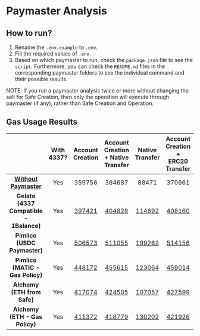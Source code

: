 # Paymaster Analysis

## How to run?

1. Rename the `.env.example` to `.env`.
2. Fill the required values of `.env`.
3. Based on which paymaster to run, check the `package.json` file to see the `script`. Furthermore, you can check the `README.md` files in the corresponding paymaster folders to see the individual command and their possible results.

NOTE: If you run a paymaster analysis twice or more without changing the salt for Safe Creation, then only the operation will execute through paymaster (if any), rather than Safe Creation and Operation.

## Gas Usage Results

|                                                       | **With 4337?** |                                              **Account Creation**                                              |                                     **Account Creation + Native Transfer**                                     |                                              **Native Transfer**                                               |                                     **Account Creation + ERC20 Transfer**                                      |                                               **ERC20 Transfer**                                               |                                     **Account Creation + ERC721 Minting**                                      |                                               **ERC721 Minting**                                               |
| :---------------------------------------------------: | :------------: | :------------------------------------------------------------------------------------------------------------: | :------------------------------------------------------------------------------------------------------------: | :------------------------------------------------------------------------------------------------------------: | :------------------------------------------------------------------------------------------------------------: | :------------------------------------------------------------------------------------------------------------: | :------------------------------------------------------------------------------------------------------------: | :------------------------------------------------------------------------------------------------------------: |
| **[Without Paymaster](../4337/test/gas/Gas.spec.ts)** |      Yes       |                                                     359756                                                     |                                                     364687                                                     |                                                     88471                                                      |                                                     370661                                                     |                                                     94445                                                      |                                                     412448                                                     |                                                     136232                                                     |
|        **Gelato (4337 Compatible - 1Balance)**        |      Yes       |  [397421](https://sepolia.etherscan.io/tx/0x21205216b55d0f48aa09ff4289ae982c3b16e7a9905494815cabd1fb01a0d505)  |  [404828](https://sepolia.etherscan.io/tx/0x7bb36c93d21c911a2c1bdc7e50f55030cc7f006a1f7e2e651251dca9651383e0)  |  [114692](https://sepolia.etherscan.io/tx/0xefa122224466e9f1d09d42683aaec2b37f9871f7f5569099f0cc066961b39f15)  |  [408160](https://sepolia.etherscan.io/tx/0x4f55488ecc542be4effc2d7a4743345db6790ef80e7ca94f3e939a290738fa2d)  |  [118033](https://sepolia.etherscan.io/tx/0x152c78871b6940215ba37cac5f5231fa2bd4bcf40742ebcf741903ce64adc405)  |  [437372](https://sepolia.etherscan.io/tx/0x4aa37845d5c9fc0ad0713caefbbc9931263040d1502f076a98c993282257e51d)  |  [147232](https://sepolia.etherscan.io/tx/0xfac73b16d0932ba97a93f12ddc230024b102e581a37a53625dfe8108ca581bb5)  |
|             **Pimlico (USDC Paymaster)**              |      Yes       | [506573](https://mumbai.polygonscan.com/tx/0x3c6284e4df1686d699d2bc4cca04a25ecc76d68a73665ca53d466e6bd6bedf28) | [511055](https://mumbai.polygonscan.com/tx/0x8bc4e42b076d22e0fc3418eba40c65caab6e3a10c1fbb10cbeee4a7fbfa8b4b3) | [199262](https://mumbai.polygonscan.com/tx/0x46cdfc14649087609f69411fc41f5feb4dc23a6ea9255928b932841858e5f186) | [514156](https://mumbai.polygonscan.com/tx/0xa5cf461800341c2e9934608ff55aeda26d1a3e7da4f5bc9f3cce3fd185409623) | [202387](https://mumbai.polygonscan.com/tx/0xdc21ae13dc92eb48851fa62f57c74f3a0085acf81343d9aaaa14fcc3c6911f91) | [543411](https://mumbai.polygonscan.com/tx/0xcd6c137474be4f002822498e032ad9b78b0505bd4db495ee65fc602ec1a7f006) | [231619](https://mumbai.polygonscan.com/tx/0x31732175d3f3b35c9c2a38e841bcd485085edf79e7f3c532ec7997c4993c0192) |
|           **Pimlico (MATIC - Gas Policy)**            |      Yes       | [448172](https://mumbai.polygonscan.com/tx/0xd51d026ecfa6dbafa8aac8a138badc6e3b397683117878e360bae9051a3b733a) | [455615](https://mumbai.polygonscan.com/tx/0xdd966b95b6625be33ae37f6c5bb1ad33798afbbd899089acad1180005d0637c4) | [123064](https://mumbai.polygonscan.com/tx/0xca2e41e24c6206011fe0d932f27a2786c7d9486c93f63d96c131c5007e2b275e) | [459014](https://mumbai.polygonscan.com/tx/0xbd4c79d876ae928bbc721501029b01dbc5fc94d91d6299f548f19289f7c1c271) | [126461](https://mumbai.polygonscan.com/tx/0xd2b130bc2f26cfe43041f7102601425674e2cd22a6b74672b907b28e70686496) | [488186](https://mumbai.polygonscan.com/tx/0x454a3a5a39432f7b01a70fcddfef948d20c70d2d719aea30d402d693447fa535) | [155645](https://mumbai.polygonscan.com/tx/0xa148a4938de9883b2fbcd512e3c7161e78ca695843b6e535fdb5054b88872652) |
|              **Alchemy (ETH from Safe)**              |      Yes       |  [417074](https://sepolia.etherscan.io/tx/0x03c507f5dc14c6b6af04c5ad722f0650d86925837d9889e4972cb087e34d7b88)  |  [424505](https://sepolia.etherscan.io/tx/0x0263331d8d4568c08d4a700385c08062ee0342fe6f65b2c7eb1a194ddec23ec2)  |  [107057](https://sepolia.etherscan.io/tx/0xf4e38d9f3535dcb9519ca3527734a5ea611a0d1bafb632051736537853eb502b)  |  [427599](https://sepolia.etherscan.io/tx/0x794b02531f14b6c432c0dcf08d1cb76a8693dd75b35c5dde0d4547754d208143)  |  [110174](https://sepolia.etherscan.io/tx/0xb56985ee07b1e7931aedc387698620d890c99992c4c688b8b3a150f355089e5d)  |  [456870](https://sepolia.etherscan.io/tx/0x2d2a0c8215821f0aa9cf8f88175aa8256cdca1a2928f2aa667916e5127f5dcb6)  |  [139420](https://sepolia.etherscan.io/tx/0x178d2c16a261dcb49e810bf39ce35cf96cbab8c7d3235709c7164ba6193c716e)  |
|            **Alchemy (ETH - Gas Policy)**             |      Yes       |  [411372](https://sepolia.etherscan.io/tx/0xcbb2c3c49b9d72d9ecf692308d69a8ad797ab5b1c6603f4fad989f966d692af1)  |  [418779](https://sepolia.etherscan.io/tx/0x49fbedf833cfecf9db7de56c61d4227292723115520600dbc3711da5e6a85672)  |  [130202](https://sepolia.etherscan.io/tx/0x35f1e5b04d988e4614a17609190b3e21b0a9892f78da9f400248cfb3b5afde9a)  |  [421926](https://sepolia.etherscan.io/tx/0x7dda913ae986d49c4322f414102ae374441a40adb4b33727e568ba140904d52a)  |  [133394](https://sepolia.etherscan.io/tx/0xe34902ebd5377cac04c47d142f6ca2de558df63a7e0c6541f704df651b7cfcb1)  |  [451200](https://sepolia.etherscan.io/tx/0xb1253508bc4ca5ce41222b15b0e7bf03b2273bcb09d93e1d6d6a5ea39b43ee84)  |  [162654](https://sepolia.etherscan.io/tx/0xd13fb70626a26aaa02e0389cd9347c1c0d8d8ed9ee794a61c5d3eea4b36e239a)  |
